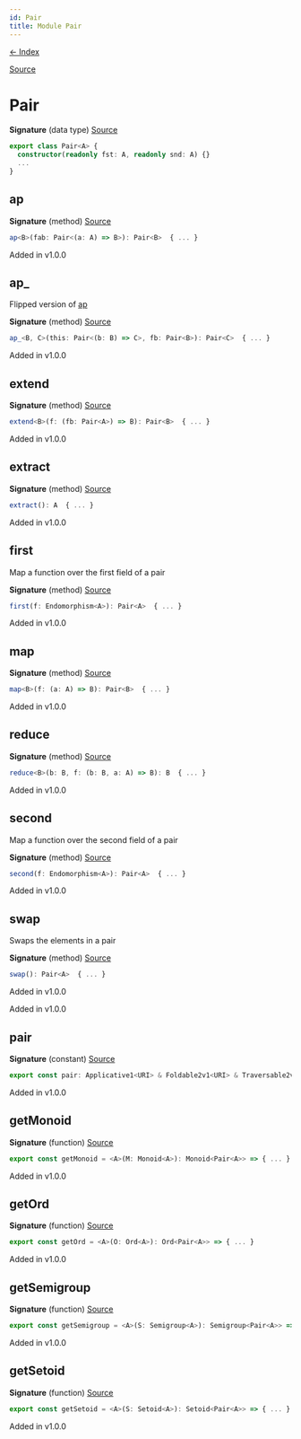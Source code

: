 ```yaml
---
id: Pair
title: Module Pair
---
```


[← Index](.)

[Source](https://github.com/gcanti/fp-ts/blob/master/src/Pair.ts)

# Pair

**Signature** (data type) [Source](https://github.com/gcanti/fp-ts/blob/master/src/Pair.ts#L30-L67)

```ts
export class Pair<A> {
  constructor(readonly fst: A, readonly snd: A) {}
  ...
}
```

## ap

**Signature** (method) [Source](https://github.com/gcanti/fp-ts/blob/master/src/Pair.ts#L49-L51)

```ts
ap<B>(fab: Pair<(a: A) => B>): Pair<B>  { ... }
```

Added in v1.0.0

## ap\_

Flipped version of [ap](#ap)

**Signature** (method) [Source](https://github.com/gcanti/fp-ts/blob/master/src/Pair.ts#L55-L57)

```ts
ap_<B, C>(this: Pair<(b: B) => C>, fb: Pair<B>): Pair<C>  { ... }
```

Added in v1.0.0

## extend

**Signature** (method) [Source](https://github.com/gcanti/fp-ts/blob/master/src/Pair.ts#L64-L66)

```ts
extend<B>(f: (fb: Pair<A>) => B): Pair<B>  { ... }
```

Added in v1.0.0

## extract

**Signature** (method) [Source](https://github.com/gcanti/fp-ts/blob/master/src/Pair.ts#L61-L63)

```ts
extract(): A  { ... }
```

Added in v1.0.0

## first

Map a function over the first field of a pair

**Signature** (method) [Source](https://github.com/gcanti/fp-ts/blob/master/src/Pair.ts#L35-L37)

```ts
first(f: Endomorphism<A>): Pair<A>  { ... }
```

Added in v1.0.0

## map

**Signature** (method) [Source](https://github.com/gcanti/fp-ts/blob/master/src/Pair.ts#L46-L48)

```ts
map<B>(f: (a: A) => B): Pair<B>  { ... }
```

Added in v1.0.0

## reduce

**Signature** (method) [Source](https://github.com/gcanti/fp-ts/blob/master/src/Pair.ts#L58-L60)

```ts
reduce<B>(b: B, f: (b: B, a: A) => B): B  { ... }
```

Added in v1.0.0

## second

Map a function over the second field of a pair

**Signature** (method) [Source](https://github.com/gcanti/fp-ts/blob/master/src/Pair.ts#L39-L41)

```ts
second(f: Endomorphism<A>): Pair<A>  { ... }
```

Added in v1.0.0

## swap

Swaps the elements in a pair

**Signature** (method) [Source](https://github.com/gcanti/fp-ts/blob/master/src/Pair.ts#L43-L45)

```ts
swap(): Pair<A>  { ... }
```

Added in v1.0.0

Added in v1.0.0

## pair

**Signature** (constant) [Source](https://github.com/gcanti/fp-ts/blob/master/src/Pair.ts#L145-L157)

```ts
export const pair: Applicative1<URI> & Foldable2v1<URI> & Traversable2v1<URI> & Comonad1<URI> = ...
```

Added in v1.0.0

## getMonoid

**Signature** (function) [Source](https://github.com/gcanti/fp-ts/blob/master/src/Pair.ts#L127-L132)

```ts
export const getMonoid = <A>(M: Monoid<A>): Monoid<Pair<A>> => { ... }
```

Added in v1.0.0

## getOrd

**Signature** (function) [Source](https://github.com/gcanti/fp-ts/blob/master/src/Pair.ts#L111-L113)

```ts
export const getOrd = <A>(O: Ord<A>): Ord<Pair<A>> => { ... }
```

Added in v1.0.0

## getSemigroup

**Signature** (function) [Source](https://github.com/gcanti/fp-ts/blob/master/src/Pair.ts#L118-L122)

```ts
export const getSemigroup = <A>(S: Semigroup<A>): Semigroup<Pair<A>> => { ... }
```

Added in v1.0.0

## getSetoid

**Signature** (function) [Source](https://github.com/gcanti/fp-ts/blob/master/src/Pair.ts#L104-L106)

```ts
export const getSetoid = <A>(S: Setoid<A>): Setoid<Pair<A>> => { ... }
```

Added in v1.0.0
